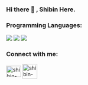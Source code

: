 <h3 align="left">Hi there 👋 , Shibin Here. </h3>

 <h3 align="left">Programming Languages:</h3>

<p>
  <img src="https://img.shields.io/badge/Python-3776AB?style=for-the-badge&logo=python&logoColor=white" />
  <img src="https://img.shields.io/badge/logo-javascript-blue?logo=javascript"/>
  <img src="https://img.shields.io/badge/Tailwind-1572B6?style=for-the-badge&logo=tailwind&logoColor=white" />
</p>



<h3 align="left">Connect with me:</h3>
<p align="left">
<a href="https://linkedin.com/in/shibin-ashraf" target="blank"><img align="center" src="https://raw.githubusercontent.com/rahuldkjain/github-profile-readme-generator/master/src/images/icons/Social/linked-in-alt.svg" alt="shibin-ashraf" height="30" width="40" /></a>
<a href="https://instagram.com/shib1n" target="blank"><img align="center" src="https://cdn-icons-png.flaticon.com/128/2111/2111463.png" alt="shibin-ashraf" height="40" width="40" /></a>
</p>


